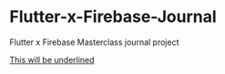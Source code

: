 # Flutter-x-Firebase-Journal
Flutter x Firebase Masterclass journal project

<u>This will be underlined</u>
